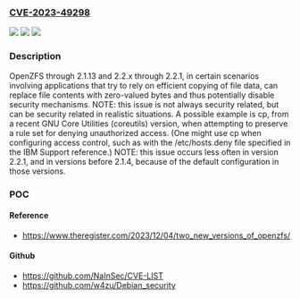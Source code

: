 ### [CVE-2023-49298](https://cve.mitre.org/cgi-bin/cvename.cgi?name=CVE-2023-49298)
![](https://img.shields.io/static/v1?label=Product&message=n%2Fa&color=blue)
![](https://img.shields.io/static/v1?label=Version&message=n%2Fa&color=blue)
![](https://img.shields.io/static/v1?label=Vulnerability&message=n%2Fa&color=brighgreen)

### Description

OpenZFS through 2.1.13 and 2.2.x through 2.2.1, in certain scenarios involving applications that try to rely on efficient copying of file data, can replace file contents with zero-valued bytes and thus potentially disable security mechanisms. NOTE: this issue is not always security related, but can be security related in realistic situations. A possible example is cp, from a recent GNU Core Utilities (coreutils) version, when attempting to preserve a rule set for denying unauthorized access. (One might use cp when configuring access control, such as with the /etc/hosts.deny file specified in the IBM Support reference.) NOTE: this issue occurs less often in version 2.2.1, and in versions before 2.1.4, because of the default configuration in those versions.

### POC

#### Reference
- https://www.theregister.com/2023/12/04/two_new_versions_of_openzfs/

#### Github
- https://github.com/NaInSec/CVE-LIST
- https://github.com/w4zu/Debian_security

